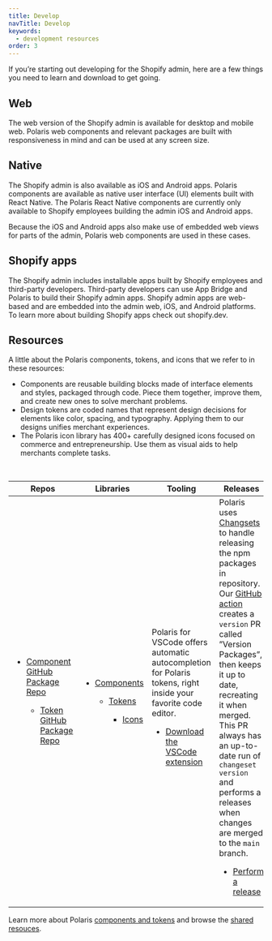 ```yaml
---
title: Develop
navTitle: Develop
keywords:
  - development resources
order: 3
---
```


If you’re starting out developing for the Shopify admin, here are a few things you need to learn and download to get going. 

## Web
The web version of the Shopify admin is available for desktop and mobile web. Polaris web components and relevant packages are built with responsiveness in mind and can be used at any screen size.

## Native
The Shopify admin is also available as iOS and Android apps. Polaris components are available as native user interface (UI) elements built with React Native. The Polaris React Native components are currently only available to Shopify employees building the admin iOS and Android apps.

Because the iOS and Android apps also make use of embedded web views for parts of the admin, Polaris web components are used in these cases.

## Shopify apps
The Shopify admin includes installable apps built by Shopify employees and third-party developers. Third-party developers can use App Bridge and Polaris to build their Shopify admin apps. Shopify admin apps are web-based and are embedded into the admin web, iOS, and Android platforms. To learn more about building Shopify apps check out shopify.dev.


## Resources

A little about the Polaris components, tokens, and icons that we refer to in these resources:
- Components are reusable building blocks made of interface elements and styles, packaged through code. Piece them together, improve them, and create new ones to solve merchant problems.
- Design tokens are coded names that represent design decisions for elements like color, spacing, and typography. Applying them to our designs unifies merchant experiences.
- The Polaris icon library has 400+ carefully designed icons focused on commerce and entrepreneurship. Use them as visual aids to help merchants complete tasks.
<br>

| Repos| Libraries | Tooling | Releases | 
| ---- | ------- | -------- | --------- |
| </li><ul><li>[Component GitHub Package Repo](https://github.com/Shopify/polaris/tree/main/polaris-react)</li><ul><li>[Token GitHub Package Repo](https://github.com/Shopify/polaris/tree/main/polaris-tokens)| </li><ul><li>[Components](https://polaris.shopify.com/components)</li><ul><li>[Tokens](https://polaris.shopify.com/tokens/colors)</li><ul><li>[Icons](https://polaris.shopify.com/icons)| Polaris for VSCode offers automatic autocompletion for Polaris tokens, right inside your favorite code editor.</li><ul><li>[Download the VSCode extension](https://marketplace.visualstudio.com/items?itemName=Shopify.polaris-for-vscode) | Polaris uses [Changsets](https://github.com/changesets/changesets) to handle releasing the npm packages in repository. Our [GitHub action](https://github.com/changesets/action) creates a `version` PR called ”Version Packages”, then keeps it up to date, recreating it when merged. This PR always has an up-to-date run of `changeset version` and performs a releases when changes are merged to the `main` branch.</li><ul><li>[Perform a release](https://github.com/Shopify/polaris/blob/main/documentation/Releasing.md)

Learn more about Polaris [components and tokens](https://polaris.shopify.com/getting-started/patterns-components-and-tokens) and browse the [shared resouces](https://polaris.shopify.com/getting-started/shared-resources).